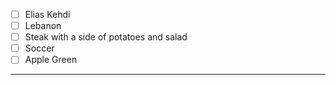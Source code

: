 - [ ] Elias Kehdi
- [ ] Lebanon
- [ ] Steak with a side of potatoes and salad
- [ ] Soccer
- [ ] Apple Green

-----------
